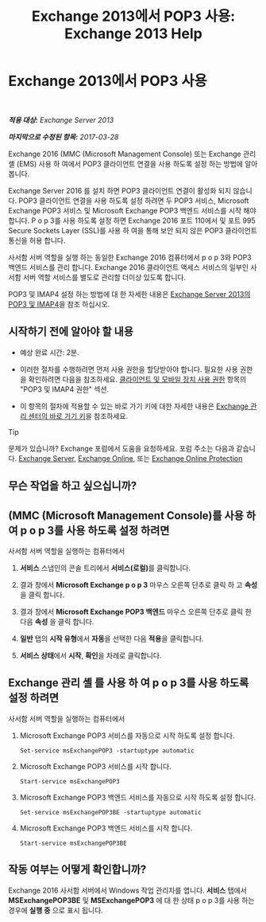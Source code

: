 ﻿---
title: 'Exchange 2013에서 POP3 사용: Exchange 2013 Help'
TOCTitle: P o p 3를 사용 하도록 설정
ms:assetid: e226a5f1-429d-4046-b925-da6cc151709e
ms:mtpsurl: https://technet.microsoft.com/ko-kr/library/Bb124934(v=EXCHG.150)
ms:contentKeyID: 50484335
ms.date: 05/22/2018
mtps_version: v=EXCHG.150
ms.translationtype: MT
---

# Exchange 2013에서 POP3 사용

 

_**적용 대상:** Exchange Server 2013_

_**마지막으로 수정된 항목:** 2017-03-28_

Exchange 2016 (MMC (Microsoft Management Console) 또는 Exchange 관리 셸 (EMS) 사용 하 여에서 POP3 클라이언트 연결을 사용 하도록 설정 하는 방법에 알아봅니다.

Exchange Server 2016 를 설치 하면 POP3 클라이언트 연결이 활성화 되지 않습니다. POP3 클라이언트 연결을 사용 하도록 설정 하려면 두 POP3 서비스, Microsoft Exchange POP3 서비스 및 Microsoft Exchange POP3 백엔드 서비스를 시작 해야 합니다. P o p 3를 사용 하도록 설정 하면 Exchange 2016 포트 110에서 및 포트 995 Secure Sockets Layer (SSL)를 사용 하 여을 통해 보안 되지 않은 POP3 클라이언트 통신을 허용 합니다.

사서함 서버 역할을 실행 하는 동일한 Exchange 2016 컴퓨터에서 p o p 3와 POP3 백엔드 서비스를 관리 합니다. Exchange 2016 클라이언트 액세스 서비스의 일부인 사서함 서버 역할 서비스를 별도로 관리할 더이상 있도록 합니다.

POP3 및 IMAP4 설정 하는 방법에 대 한 자세한 내용은 [Exchange Server 2013의 POP3 및 IMAP4](pop3-and-imap4-in-exchange-server-2013-exchange-2013-help.md)을 참조 하십시오.

## 시작하기 전에 알아야 할 내용

  - 예상 완료 시간: 2분.

  - 이러한 절차를 수행하려면 먼저 사용 권한을 할당받아야 합니다. 필요한 사용 권한을 확인하려면 다음을 참조하세요. [클라이언트 및 모바일 장치 사용 권한](clients-and-mobile-devices-permissions-exchange-2013-help.md) 항목의 "POP3 및 IMAP4 권한" 섹션.

  - 이 항목의 절차에 적용할 수 있는 바로 가기 키에 대한 자세한 내용은 [Exchange 관리 센터의 바로 가기 키](keyboard-shortcuts-in-the-exchange-admin-center-exchange-online-protection-help.md)을 참조하세요.


> [!TIP]
> 문제가 있습니까? Exchange 포럼에서 도움을 요청하세요. 포럼 주소는 다음과 같습니다. <A href="https://go.microsoft.com/fwlink/p/?linkid=60612">Exchange Server</A>, <A href="https://go.microsoft.com/fwlink/p/?linkid=267542">Exchange Online</A>, 또는 <A href="https://go.microsoft.com/fwlink/p/?linkid=285351">Exchange Online Protection</A>



## 무슨 작업을 하고 싶으십니까?

## (MMC (Microsoft Management Console)를 사용 하 여 p o p 3를 사용 하도록 설정 하려면

사서함 서버 역할을 실행하는 컴퓨터에서

1.  **서비스** 스냅인의 콘솔 트리에서 <strong>서비스(로컬)</strong>를 클릭합니다.

2.  결과 창에서 **Microsoft Exchange p o p 3** 마우스 오른쪽 단추로 클릭 하 고 **속성** 을 클릭 합니다.

3.  결과 창에서 **Microsoft Exchange POP3 백엔드** 마우스 오른쪽 단추로 클릭 한 다음 **속성** 을 클릭 합니다.

4.  **일반** 탭의 **시작 유형**에서 **자동**을 선택한 다음 **적용**을 클릭합니다.

5.  **서비스 상태**에서 **시작**, **확인**을 차례로 클릭합니다.

## Exchange 관리 셸 를 사용 하 여 p o p 3를 사용 하도록 설정 하려면

사서함 서버 역할을 실행하는 컴퓨터에서

1.  Microsoft Exchange POP3 서비스를 자동으로 시작 하도록 설정 합니다.
    
        Set-service msExchangePOP3 -startuptype automatic

2.  Microsoft Exchange POP3 서비스를 시작 합니다.
    
        Start-service msExchangePOP3

3.  Microsoft Exchange POP3 백엔드 서비스를 자동으로 시작 하도록 설정 합니다.
    
        Set-service msExchangePOP3BE -startuptype automatic

4.  Microsoft Exchange POP3 백엔드 서비스를 시작 합니다.
    
        Start-service msExchangePOP3BE

## 작동 여부는 어떻게 확인합니까?

Exchange 2016 사서함 서버에서 Windows 작업 관리자를 엽니다. **서비스** 탭에서 **MSExchangePOP3BE** 및 **MSExchangePOP3** 에 대 한 상태 p o p 3를 사용 하는 경우에 **실행 중** 으로 표시 됩니다.

